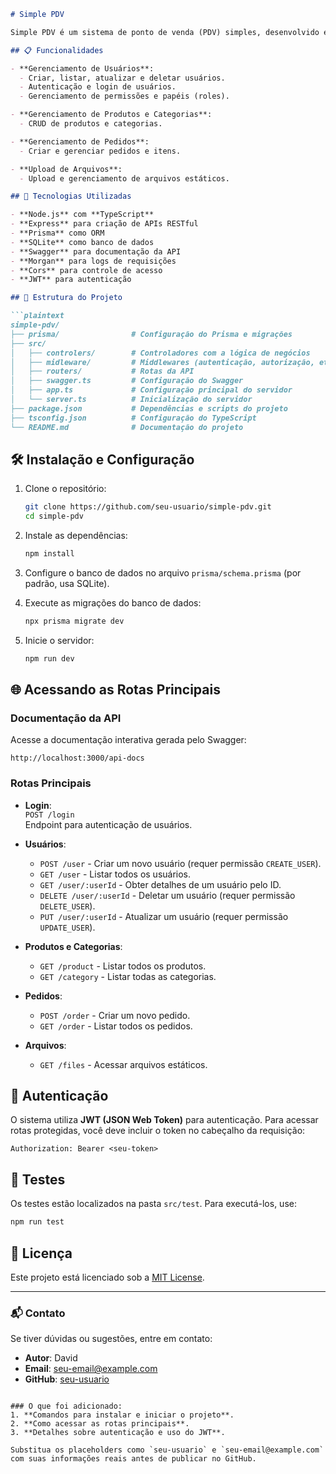 ```markdown
# Simple PDV

Simple PDV é um sistema de ponto de venda (PDV) simples, desenvolvido em Node.js com TypeScript, utilizando Express para a criação de APIs RESTful e Prisma como ORM para gerenciar o banco de dados.

## 📋 Funcionalidades

- **Gerenciamento de Usuários**:
  - Criar, listar, atualizar e deletar usuários.
  - Autenticação e login de usuários.
  - Gerenciamento de permissões e papéis (roles).

- **Gerenciamento de Produtos e Categorias**:
  - CRUD de produtos e categorias.

- **Gerenciamento de Pedidos**:
  - Criar e gerenciar pedidos e itens.

- **Upload de Arquivos**:
  - Upload e gerenciamento de arquivos estáticos.

## 🚀 Tecnologias Utilizadas

- **Node.js** com **TypeScript**
- **Express** para criação de APIs RESTful
- **Prisma** como ORM
- **SQLite** como banco de dados
- **Swagger** para documentação da API
- **Morgan** para logs de requisições
- **Cors** para controle de acesso
- **JWT** para autenticação

## 📂 Estrutura do Projeto

```plaintext
simple-pdv/
├── prisma/                # Configuração do Prisma e migrações
├── src/
│   ├── controlers/        # Controladores com a lógica de negócios
│   ├── midleware/         # Middlewares (autenticação, autorização, etc.)
│   ├── routers/           # Rotas da API
│   ├── swagger.ts         # Configuração do Swagger
│   ├── app.ts             # Configuração principal do servidor
│   └── server.ts          # Inicialização do servidor
├── package.json           # Dependências e scripts do projeto
├── tsconfig.json          # Configuração do TypeScript
└── README.md              # Documentação do projeto
```

## 🛠️ Instalação e Configuração

1. Clone o repositório:
   ```bash
   git clone https://github.com/seu-usuario/simple-pdv.git
   cd simple-pdv
   ```

2. Instale as dependências:
   ```bash
   npm install
   ```

3. Configure o banco de dados no arquivo `prisma/schema.prisma` (por padrão, usa SQLite).

4. Execute as migrações do banco de dados:
   ```bash
   npx prisma migrate dev
   ```

5. Inicie o servidor:
   ```bash
   npm run dev
   ```

## 🌐 Acessando as Rotas Principais

### Documentação da API
Acesse a documentação interativa gerada pelo Swagger:
```
http://localhost:3000/api-docs
```

### Rotas Principais
- **Login**:  
  `POST /login`  
  Endpoint para autenticação de usuários.

- **Usuários**:  
  - `POST /user` - Criar um novo usuário (requer permissão `CREATE_USER`).
  - `GET /user` - Listar todos os usuários.
  - `GET /user/:userId` - Obter detalhes de um usuário pelo ID.
  - `DELETE /user/:userId` - Deletar um usuário (requer permissão `DELETE_USER`).
  - `PUT /user/:userId` - Atualizar um usuário (requer permissão `UPDATE_USER`).

- **Produtos e Categorias**:  
  - `GET /product` - Listar todos os produtos.
  - `GET /category` - Listar todas as categorias.

- **Pedidos**:  
  - `POST /order` - Criar um novo pedido.
  - `GET /order` - Listar todos os pedidos.

- **Arquivos**:  
  - `GET /files` - Acessar arquivos estáticos.

## 🔑 Autenticação

O sistema utiliza **JWT (JSON Web Token)** para autenticação. Para acessar rotas protegidas, você deve incluir o token no cabeçalho da requisição:

```plaintext
Authorization: Bearer <seu-token>
```

## 🧪 Testes

Os testes estão localizados na pasta `src/test`. Para executá-los, use:

```bash
npm run test
```

## 📜 Licença

Este projeto está licenciado sob a [MIT License](LICENSE).

---

### 📬 Contato

Se tiver dúvidas ou sugestões, entre em contato:

- **Autor**: David
- **Email**: [seu-email@example.com](mailto:seu-email@example.com)
- **GitHub**: [seu-usuario](https://github.com/seu-usuario)
```

### O que foi adicionado:
1. **Comandos para instalar e iniciar o projeto**.
2. **Como acessar as rotas principais**.
3. **Detalhes sobre autenticação e uso do JWT**.

Substitua os placeholders como `seu-usuario` e `seu-email@example.com` com suas informações reais antes de publicar no GitHub.